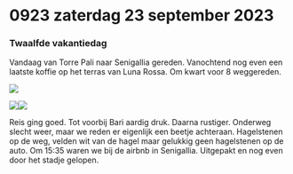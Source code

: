 # 0923 zaterdag 23 september 2023
### Twaalfde vakantiedag
Vandaag van Torre Pali naar Senigallia gereden. Vanochtend nog even een laatste koffie op het terras van Luna Rossa. Om kwart voor 8 weggereden.

![](IMG_20230923_071511.jpg)

![](IMG-20230923-WA0000.jpg)![](IMG_20230923_071540.jpg)

Reis ging goed. Tot voorbij Bari aardig druk. Daarna rustiger. Onderweg slecht weer, maar we reden er eigenlijk een beetje achteraan. Hagelstenen op de weg, velden wit van de hagel maar gelukkig geen hagelstenen op de auto. Om 15:35 waren we bij de airbnb in Senigallia. Uitgepakt en nog even door het stadje gelopen. 